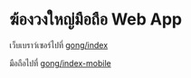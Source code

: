 # ฆ้องวงใหญ่มือถือ Web App

เว็บเบราว์เซอร์ไปที่ [gong/index](https://warut92.github.io/thai-flute/gong/index) 

มือถือไปที่ [gong/index-mobile](https://warut92.github.io/thai-flute/gong/index-mobile)
